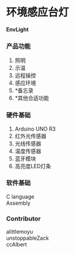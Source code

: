 # 环境感应台灯
**EnvLight**

### 产品功能
1. 照明
2. 示温
3. 远程操控
4. 感应环境
5. *备忘录
6. *其他合适功能

### 硬件基础
1. Arduino UNO R3
2. 红外光传感器
3. 光线传感器
4. 温度传感器
5. 蓝牙模块
6. 高亮度LED灯条

### 软件基础
C language  
Assembly

### Contributor
alittlemoyu  
unstoppableZack  
ccAlbert
